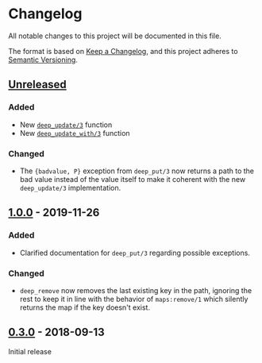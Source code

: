 # Changelog

All notable changes to this project will be documented in this file.

The format is based on [Keep a Changelog](https://keepachangelog.com/en/1.0.0/),
and this project adheres to [Semantic Versioning](https://semver.org/spec/v2.0.0.html).

## [Unreleased]

### Added

- New [`deep_update/3`][deep_update-3] function
- New [`deep_update_with/3`][deep_update_with-3] function

### Changed

- The `{badvalue, P}` exception from `deep_put/3` now returns a path to the bad
  value instead of the value itself to make it coherent with the new
  `deep_update/3` implementation.

## [1.0.0] - 2019-11-26

### Added

- Clarified documentation for `deep_put/3` regarding possible exceptions.

### Changed

- `deep_remove` now removes the last existing key in the path, ignoring the rest
  to keep it in line with the behavior of `maps:remove/1` which silently returns
  the map if the key doesn't exist.

## [0.3.0] - 2018-09-13

Initial release

[unreleased]: https://github.com/eproxus/mapz/compare/v1.0.0...HEAD
[1.0.0]: https://github.com/eproxus/mapz/compare/v0.3.0...v1.0.0
[0.3.0]: https://github.com/eproxus/mapz/releases/tag/v0.3.0

[deep_update-3]: https://hexdocs.pm/mapz/mapz.html#deep_update-3
[deep_update_with-3]: https://hexdocs.pm/mapz/mapz.html#deep_update_with-3

